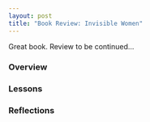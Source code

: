 ```yaml
---
layout: post
title: "Book Review: Invisible Women"
---
```


Great book. Review to be continued...

### **Overview**

### **Lessons**

### **Reflections**